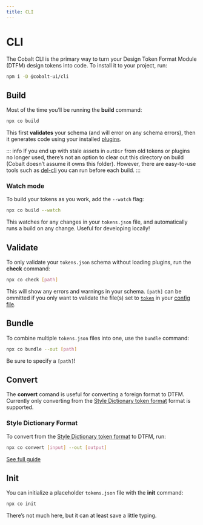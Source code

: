 ```yaml
---
title: CLI
---
```


# CLI

The Cobalt CLI is the primary way to turn your Design Token Format Module (DTFM) design tokens into code. To install it to your project, run:

```sh
npm i -D @cobalt-ui/cli
```

## Build

Most of the time you’ll be running the **build** command:

```sh
npx co build
```

This first **validates** your schema (and will error on any schema errors), then it generates code using your installed [plugins](/guides/getting-started#next-steps).

::: info
If you end up with stale assets in `outDir` from old tokens or plugins no longer used, there’s not an option to clear out this directory on build (Cobalt doesn’t assume it owns this folder). However, there are easy-to-use tools such as [del-cli](https://www.npmjs.com/package/del-cli) you can run before each build.
:::

### Watch mode

To build your tokens as you work, add the `--watch` flag:

```sh
npx co build --watch
```

This watches for any changes in your `tokens.json` file, and automatically runs a build on any change. Useful for developing locally!

## Validate

To only validate your `tokens.json` schema without loading plugins, run the **check** command:

```sh
npx co check [path]
```

This will show any errors and warnings in your schema. `[path]` can be ommitted if you only want to validate the file(s) set to [`token`](/advanced/config#token) in your [config file](/advanced/config).

## Bundle

To combine multiple `tokens.json` files into one, use the `bundle` command:

```sh
npx co bundle --out [path]
```

Be sure to specify a `[path]`!

## Convert

The **convert** comand is useful for converting a foreign format to DTFM. Currently only converting from the [Style Dictionary token format](https://amzn.github.io/style-dictionary) format is supported.

### Style Dictionary Format

To convert from the [Style Dictionary token format](https://amzn.github.io/style-dictionary) to DTFM, run:

```sh
npx co convert [input] --out [output]
```

[See full guide](/integrations/style-dictionary)

## Init

You can initialize a placeholder `tokens.json` file with the **init** command:

```sh
npx co init
```

There’s not much here, but it can at least save a little typing.
